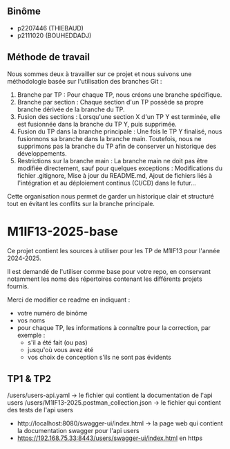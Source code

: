 ## Binôme

- p2207446 (THIEBAUD)
- p2111020 (BOUHEDDADJ)

## Méthode de travail

Nous sommes deux à travailler sur ce projet et nous suivons une méthodologie basée sur l'utilisation des branches Git :

1. Branche par TP : Pour chaque TP, nous créons une branche spécifique.
2. Branche par section : Chaque section d'un TP possède sa propre branche dérivée de la branche du TP.
3. Fusion des sections : Lorsqu'une section X d'un TP Y est terminée, elle est fusionnée dans la branche du TP Y, puis supprimée.
4. Fusion du TP dans la branche principale : Une fois le TP Y finalisé, nous fusionnons sa branche dans la branche main. Toutefois, nous ne supprimons pas la branche du TP afin de conserver un historique des développements.
5. Restrictions sur la branche main : La branche main ne doit pas être modifiée directement, sauf pour quelques exceptions : Modifications du fichier .gitignore, Mise à jour du README.md, Ajout de fichiers liés à l'intégration et au déploiement continus (CI/CD) dans le futur...

Cette organisation nous permet de garder un historique clair et structuré tout en évitant les conflits sur la branche principale.

# M1IF13-2025-base

Ce projet contient les sources à utiliser pour les TP de M1IF13 pour l'année 2024-2025.

Il est demandé de l'utiliser comme base pour votre repo, en conservant notamment les noms des répertoires contenant les différents projets fournis.

Merci de modifier ce readme en indiquant :

- votre numéro de binôme
- vos noms
- pour chaque TP, les informations à connaître pour la correction, par exemple :
  - s'il a été fait (ou pas)
  - jusqu'où vous avez été
  - vos choix de conception s'ils ne sont pas évidents

## TP1 & TP2

/users/users-api.yaml -> le fichier qui contient la documentation de l'api users
/users/M1IF13-2025.postman_collection.json -> le fichier qui contient des tests de l'api users

- http://localhost:8080/swagger-ui/index.html -> la page web qui contient la documentation swagger pour l'api users
- https://192.168.75.33:8443/users/swagger-ui/index.html en https
